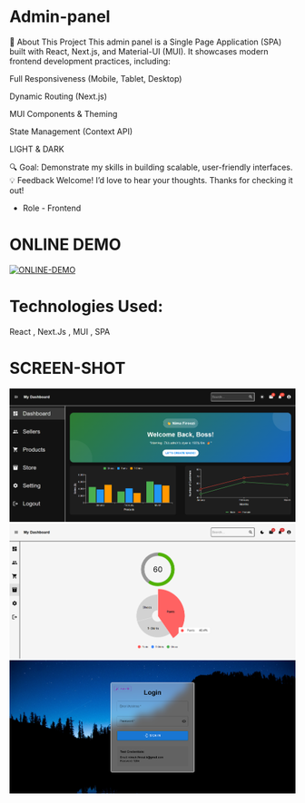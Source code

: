 # Admin-panel
🚀 About This Project
This admin panel is a Single Page Application (SPA) built with React, Next.js, and Material-UI (MUI). It showcases modern frontend development practices, including:

Full Responsiveness (Mobile, Tablet, Desktop)

Dynamic Routing (Next.js)

MUI Components & Theming

State Management (Context API)

LIGHT & DARK

🔍 Goal: Demonstrate my skills in building scalable, user-friendly interfaces.
💡 Feedback Welcome! I’d love to hear your thoughts. Thanks for checking it out!
- Role - Frontend

# ONLINE DEMO
[![ONLINE-DEMO](https://img.shields.io/badge/online-Demo-green)](https://admin-panel-xi-murex.vercel.app/)
# Technologies Used:
 React , Next.Js , MUI , SPA
 # SCREEN-SHOT
<img src="public/ss/2.png" >
<img src="public/ss/3.png" >
<img src="public/ss/1.png" >
